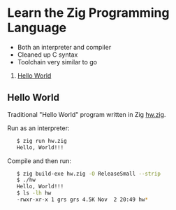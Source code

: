 # Learn the Zig Programming Language

* Both an interpreter and compiler
* Cleaned up C syntax
* Toolchain very similar to go

1. [Hello World](#hello-world)

## Hello World

Traditional "Hello World" program written in Zig
[hw.zig](hw/hw.zig).

Run as an interpreter:

```bash
   $ zig run hw.zig
   Hello, World!!!
```

Compile and then run:

```bash
   $ zig build-exe hw.zig -O ReleaseSmall --strip
   $ ./hw
   Hello, World!!!
   $ ls -lh hw
   -rwxr-xr-x 1 grs grs 4.5K Nov  2 20:49 hw*
```
